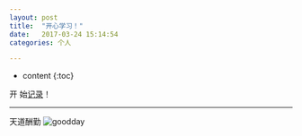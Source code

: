 ```yaml
---
layout: post
title:  "开心学习！"
date:   2017-03-24 15:14:54
categories: 个人

---
```


* content
{:toc}


开 始[记录](https://coooperzhang.github.io/about/)！


---


天道酬勤
![goodday](https://timgsa.baidu.com/timg?image&quality=80&size=b9999_10000&sec=1490610360711&di=4d6ed85d71f8cc78d673db5d5ce625a4&imgtype=0&src=http%3A%2F%2Fimg.tuku.cn%2Ffile_big%2F201502%2F0e93d8ab02314174a933b5f00438d357.jpg)




